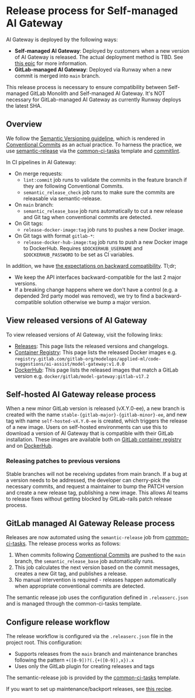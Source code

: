 # Release process for Self-managed AI Gateway

AI Gateway is deployed by the following ways:

- **Self-managed AI Gateway**: Deployed by customers when a new version of AI Gateway is released. The actual deployment method is TBD. See [this epic](https://gitlab.com/groups/gitlab-org/-/epics/13393) for more information.
- **GitLab-managed AI Gateway**: Deployed via Runway when a new commit is merged into `main` branch.

This release process is necessary to ensure compatibility between Self-managed GitLab Monolith and Self-managed AI Gateway.
It's NOT necessary for GitLab-managed AI Gateway as currently Runway deploys the latest SHA.

## Overview

We follow the [Semantic Versioning guideline](https://semver.org/),
which is rendered in [Conventional Commits](https://www.conventionalcommits.org/en) as an actual practice.
To harness the practice, we use [semantic-release](https://github.com/semantic-release/semantic-release) via the [common-ci-tasks](https://gitlab.com/gitlab-com/gl-infra/common-ci-tasks) template and [commitlint](https://github.com/conventional-changelog/commitlint).

In CI pipelines in AI Gateway:

- On merge requests:
  - `lint:commit` job runs to validate the commits in the feature branch if they are following Conventional Commits.
  - `semantic_release_check` job runs to make sure the commits are releasable via semantic-release.
- On `main` branch:
  - `semantic_release_base` job runs automatically to cut a new release and Git tag when conventional commits are detected.
- On Git tags:
  - `release-docker-image:tag` job runs to pushes a new Docker image.
- On Git tags with format `gitlab-*`:
  - `release-docker-hub-image:tag` job runs to push a new Docker image to DockerHub. Requires `$DOCKERHUB_USERNAME` and `$DOCKERHUB_PASSWORD` to be set as CI variables.

In addition, we have [the expectations on backward compatibility](https://docs.gitlab.com/ee/architecture/blueprints/ai_gateway/#basic-stable-api-for-the-ai-gateway).
Tl;dr;

- We keep the API interfaces backward-compatible for the last 2 major versions.
- If a breaking change happens where we don't have a control (e.g. a depended 3rd party model was removed), we try to find a backward-compatible solution otherwise we bump a major version.

## View released versions of AI Gateway

To view released versions of AI Gateway, visit the following links:

- [Releases](https://gitlab.com/gitlab-org/modelops/applied-ml/code-suggestions/ai-assist/-/releases): This page lists the released versions and changelogs.
- [Container Registry](https://gitlab.com/gitlab-org/modelops/applied-ml/code-suggestions/ai-assist/container_registry): This page lists the released Docker images e.g. `registry.gitlab.com/gitlab-org/modelops/applied-ml/code-suggestions/ai-assist/model-gateway:v1.0.0`
- [DockerHub](https://gitlab.com/gitlab-org/modelops/applied-ml/code-suggestions/ai-assist/container_registry): This page lists the released images that match a GitLab version e.g. `docker/gitlab/model-gateway:gitlab-v17.2`

## Self-hosted AI Gateway release process

When a new minor GitLab version is released (vX.Y.0-ee), a new branch is created with the name `stable-{gitlab-major}-{gitlab-minor}-ee`, and new tag with name `self-hosted-vX.Y.0-ee` is created, which triggers the release of a new image. Users on self-hosted environments can use this to download a version of AI Gateway that is compatible with their GitLab installation. These images are available both on
[GitLab container registry](https://gitlab.com/gitlab-org/modelops/applied-ml/code-suggestions/ai-assist/container_registry/3809284)
and on [DockerHub](https://hub.docker.com/repository/docker/gitlab/model-gateway/tags).

### Releasing patches to previous versions

Stable branches will not be receiving updates from main branch. If a bug at a version needs to be addressed, the developer can cherry-pick the necessary commits, and request a maintainer to bump the PATCH version and create a new release tag, publishing a new image. This allows AI teams to release fixes without getting blocked by GitLab-rails patch release process.

## GitLab managed AI Gateway Release process

Releases are now automated using the `semantic-release` job from [common-ci-tasks](https://gitlab.com/gitlab-com/gl-infra/common-ci-tasks). The release process works as follows:

1. When commits following [Conventional Commits](https://www.conventionalcommits.org/en) are pushed to the `main` branch, the `semantic_release_base` job automatically runs.
1. This job calculates the next version based on the commit messages, creates a new Git tag, and publishes a release.
1. No manual intervention is required - releases happen automatically when appropriate conventional commits are detected.

The semantic release job uses the configuration defined in `.releaserc.json` and is managed through the common-ci-tasks template.

## Configure release workflow

The release workflow is configured via the `.releaserc.json` file in the project root. This configuration:

- Supports releases from the `main` branch and maintenance branches following the pattern `+([0-9])?(.{+([0-9]),x}).x`
- Uses only the GitLab plugin for creating releases and tags

The semantic-release job is provided by the [common-ci-tasks](https://gitlab.com/gitlab-com/gl-infra/common-ci-tasks) template.

If you want to set up maintenance/backport releases, see [this recipe](https://github.com/semantic-release/semantic-release/blob/master/docs/recipes/release-workflow/maintenance-releases.md).
